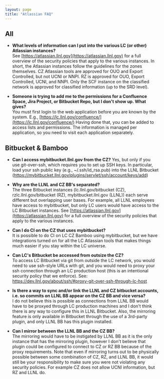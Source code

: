 ```yaml
---
layout: page
title: "Atlassian FAQ"
---
```


## All

* **What levels of information can I put into the various LC (or other) Atlassian instances?**  
See [https://atlassian.llnl.gov](https://atlassian.llnl.gov) for a full overview of the security policies that apply to the various instances. In short, the Atlassian instances follow the guidelines for the zones themselves. CZ Atlassian tools are approved for OUO and Export Controlled, but not UCNI or NNPI. RZ is approved for OUO, Export Controlled, UCNI, and NNPI. Only the SCF instance on the classified network is approved for classified information (up to the SRD level).

* **Someone is trying to add me to the permissions for a Confluence Space, Jira Project, or Bitbucket Repo, but I don't show up. What gives?**  
You must first login to the web application before you are known by the system. E.g., [https://lc.llnl.gov/confluence/](https://lc.llnl.gov/confluence/) Having done that, you can be added to access lists and permissions. The information is managed per application, so you need to visit each application separately.

## Bitbucket & Bamboo

* **Can I access mybitbucket.llnl.gov from the CZ?**
Yes, but only if you use git-over-ssh, which requires you to set up SSH keys. In particular, load your ssh public key (e.g., ~/.ssh/id_rsa.pub) into the LLNL Bitbucket (https://mybitbucket.llnl.gov/plugins/servlet/ssh/account/keys/add)

* **Why are the LLNL and CZ BB's separated?**  
The three Bitbucket instances (lc.llnl.gov/bitbucket (CZ), rzlc.llnl.gov/bitbucket (RZ), mybitbucket.llnl.gov (LLNL)) each serve different but overlapping user bases. For example, all LLNL employees have access to mybitbucket, but only LC users would have access to the LC Bitbucket instances. See [https://atlassian.llnl.gov](https://atlassian.llnl.gov) for a full overview of the security policies that apply to the various instances.

* **Can I do CI on the CZ that uses mybitbucket?**  
It is possible to do CI on LC CZ Bamboo using mybitbucket, but we have integrations turned on for all the LC Atlassian tools that makes things much easier if you stay within the LC universe.

* **Can LC's Bitbucket be accessed from outsize the CZ?**  
To access LC Bitbucket via git from outside the LC network, you would need to use ssh-style URLs with git, and you would need to proxy your ssh connection through an LC production host (this is an intentional security policy that we enforce).
See: https://dev.llnl.gov/about/ssh/#proxy-git-over-ssh-through-lc-host

* **Is there a way to sync and/or link the LLNL and CZ bitbucket accounts, i.e. so commits on LLNL BB appear on the CZ BB and vice versa?**  
I do not believe this is possible as connections from LLNL BB would have to be proxyed through LC production machines and I don't think there is any way to configure this in LLNL Bitbucket. Also, the mirroring feature is only available in Bitbucket through the use of a 3rd-party plugin, and only LLNL BB has this plugin installed.

* **Can I mirror between the LLNL BB and the CZ BB?**  
The mirroring would have to be instigated by LLNL BB as it is the only instance that has the mirroring plugin, however I don't believe that plugin could be configured to connect to CZ or RZ BB because of the proxy requirements.  Note that even if mirroring turns out to be physically possible between some combination of CZ, RZ, and LLNL BB, it would still be your responsibility to make sure you were not violating any security policies. For example CZ does not allow UCNI information, but RZ and LLNL do. 
